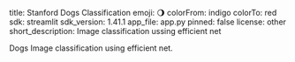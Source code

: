title: Stanford Dogs Classification
emoji: 🌖
colorFrom: indigo
colorTo: red
sdk: streamlit
sdk_version: 1.41.1
app_file: app.py
pinned: false
license: other
short_description: Image classification ussing efficient net

Dogs Image classification using efficient net.
